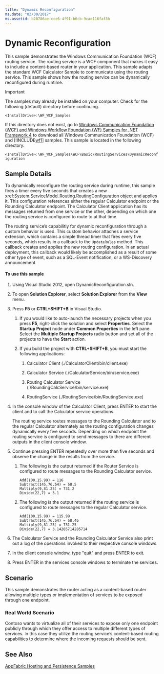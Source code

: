 ```yaml
---
title: "Dynamic Reconfiguration"
ms.date: "03/30/2017"
ms.assetid: b20786ae-cce6-4f91-b6cb-9cae116faf8b
---
```

# Dynamic Reconfiguration
This sample demonstrates the Windows Communication Foundation (WCF) routing service. The routing service is a WCF component that makes it easy to include a content-based router in your application. This sample adapts the standard WCF Calculator Sample to communicate using the routing service. This sample shows how the routing service can be dynamically reconfigured during runtime.

> [!IMPORTANT]
>  The samples may already be installed on your computer. Check for the following (default) directory before continuing.
>
>  `<InstallDrive>:\WF_WCF_Samples`
>
>  If this directory does not exist, go to [Windows Communication Foundation (WCF) and Windows Workflow Foundation (WF) Samples for .NET Framework 4](http://go.microsoft.com/fwlink/?LinkId=150780) to download all Windows Communication Foundation (WCF) and [!INCLUDE[wf1](../../../../includes/wf1-md.md)] samples. This sample is located in the following directory.
>
>  `<InstallDrive>:\WF_WCF_Samples\WCF\Basic\RoutingServices\DynamicReconfiguration`

## Sample Details
 To dynamically reconfigure the routing service during runtime, this sample fires a timer every five seconds that creates a new <xref:System.ServiceModel.Routing.RoutingConfiguration> object and applies it. This configuration references either the regular Calculator endpoint or the Rounding Calculator endpoint. The Calculator Client application has its messages returned from one service or the other, depending on which one the routing service is configured to route to at that time.

 The routing service’s capabilitiy for dynamic reconfiguration through a custom behavior is used. This custom behavior attaches a service extension, which contains a simple thread timer that fires every five seconds, which results in a callback to the `UpdateRules` method. This callback creates and applies the new routing configuration. In an actual deployment, this callback would likely be accomplished as a result of some other type of event, such as a SQL-Event notification, or a WS-Discovery announcement.

#### To use this sample

1.  Using Visual Studio 2012, open DynamicReconfiguration.sln.

2.  To open **Solution Explorer**, select **Solution Explorer** from the **View** menu.

3.  Press **F5** or **CTRL+SHIFT+B** in Visual Studio.

    1.  If you would like to auto-launch the necessary projects when you press **F5**, right-click the solution and select **Properties**. Select the **Startup Project** node under **Common Properties** in the left pane. Select the **Multiple Startup Projects**  radio button and set all of the projects to have the **Start** action.

    2.  If you build the project with **CTRL+SHIFT+B**, you must start the following applications:

        1.  Calculator Client (./CalculatorClient/bin/client.exe)

        2.  Calculator Service (./CalculatorService/bin/service.exe)

        3.  Routing Calculator Service (./RoundingCalcService/bin/service.exe)

        4.  RoutingService (./RoutingService/bin/RoutingService.exe)

4.  In the console window of the Calculator Client, press ENTER to start the client and to call the Calculator service operations.

     The routing service routes messages to the Rounding Calculator and to the regular Calculator alternately as the routing configuration changes dynamically every five seconds. Depending on which endpoint the routing service is configured to send messages to there are different outputs in the client console window.

5.  Continue pressing ENTER repeatedly over more than five seconds and observe the change in the results from the service.

    1.  The following is the output returned if the Router Service is configured to route messages to the Rounding Calculator service.

        ```Output
        Add(100,15.99) = 116
        Subtract(145,76.54) = 68.5
        Multiply(9,81.25) = 731.2
        Divide(22,7) = 3.1
        ```

    2.  The following is the output returned if the routing service is configured to route messages to the regular Calculator service.

        ```Output
        Add(100,15.99) = 115.99
        Subtract(145,76.54) = 68.46
        Multiply(9,81.25) = 731.25
        Divide(22,7) = 3.14285714285714
        ```

6.  The Calculator Service and the Rounding Calculator Service also print out a log of the operations invoked to their respective console windows.

7.  In the client console window, type "quit" and press ENTER to exit.

8.  Press ENTER in the services console windows to terminate the services.

## Scenario
 This sample demonstrates the router acting as a content-based router allowing multiple types or implementation of services to be exposed through one endpoint.

### Real World Scenario
 Contoso wants to virtualize all of their services to expose only one endpoint publicly through which they offer access to multiple different types of services. In this case they utilize the routing service’s content-based routing capabilities to determine where the incoming requests should be sent.

## See Also
 [AppFabric Hosting and Persistence Samples](http://go.microsoft.com/fwlink/?LinkId=193961)

